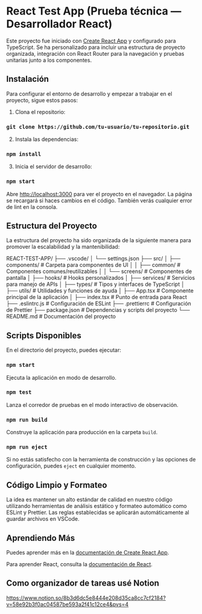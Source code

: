 # React Test App (Prueba técnica — Desarrollador React)

Este proyecto fue iniciado con [Create React App](https://github.com/facebook/create-react-app) y configurado para TypeScript. Se ha personalizado para incluir una estructura de proyecto organizada, integración con React Router para la navegación y pruebas unitarias junto a los componentes.

## Instalación

Para configurar el entorno de desarrollo y empezar a trabajar en el proyecto, sigue estos pasos:

1. Clona el repositorio:

### `git clone https://github.com/tu-usuario/tu-repositorio.git`

2. Instala las dependencias:

### `npm install`

3. Inicia el servidor de desarrollo:

### `npm start`

Abre [http://localhost:3000](http://localhost:3000) para ver el proyecto en el navegador. La página se recargará si haces cambios en el código. También verás cualquier error de lint en la consola.

## Estructura del Proyecto

La estructura del proyecto ha sido organizada de la siguiente manera para promover la escalabilidad y la mantenibilidad:

REACT-TEST-APP/
├── .vscode/
│ └── settings.json
├── src/
│ ├── components/ # Carpeta para componentes de UI
│ │ ├── common/ # Componentes comunes/reutilizables
│ │ └── screens/ # Componentes de pantalla
│ ├── hooks/ # Hooks personalizados
│ ├── services/ # Servicios para manejo de APIs
│ ├── types/ # Tipos y interfaces de TypeScript
│ ├── utils/ # Utilidades y funciones de ayuda
│ ├── App.tsx # Componente principal de la aplicación
│ ├── index.tsx # Punto de entrada para React
├── .eslintrc.js # Configuración de ESLint
├── .prettierrc # Configuración de Prettier
├── package.json # Dependencias y scripts del proyecto
└── README.md # Documentación del proyecto

## Scripts Disponibles

En el directorio del proyecto, puedes ejecutar:

### `npm start`

Ejecuta la aplicación en modo de desarrollo.

### `npm test`

Lanza el corredor de pruebas en el modo interactivo de observación.

### `npm run build`

Construye la aplicación para producción en la carpeta `build`.

### `npm run eject`

Si no estás satisfecho con la herramienta de construcción y las opciones de configuración, puedes `eject` en cualquier momento.

## Código Limpio y Formateo

La idea es mantener un alto estándar de calidad en nuestro código utilizando herramientas de análisis estático y formateo automático como ESLint y Prettier. Las reglas establecidas se aplicarán automáticamente al guardar archivos en VSCode.

## Aprendiendo Más

Puedes aprender más en la [documentación de Create React App](https://facebook.github.io/create-react-app/docs/getting-started).

Para aprender React, consulta la [documentación de React](https://reactjs.org/).

## Como organizador de tareas usé Notion

https://www.notion.so/8b3d6dc5e8444e208d35ca8cc7cf2184?v=58e92b3f0ac04587be593a2f41c12ce4&pvs=4
